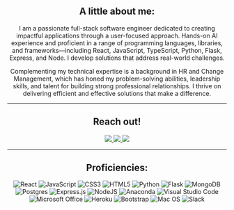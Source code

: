 <div align="center">

## A little about me:

I am a passionate full-stack software engineer dedicated to creating impactful applications through a user-focused approach. Hands-on AI experience and proficient in a range of programming languages, libraries, and frameworks—including React, JavaScript, TypeScript, Python, Flask, Express, and Node. I develop solutions that address real-world challenges.

Complementing my technical expertise is a background in HR and Change Management, which has honed my problem-solving abilities, leadership skills, and talent for building strong professional relationships. I thrive on delivering efficient and effective solutions that make a difference.

---
## Reach out!
  <div>
<a href="https://www.linkedin.com/in/zurilyons/"><img src="https://img.shields.io/badge/linkedin-%230077B5.svg?style=for-the-badge&logo=linkedin&logoColor=white" /> </a>
<a href="mailto:zuri22780@gmail.com"><img src="https://img.shields.io/badge/Gmail-D14836?style=for-the-badge&logo=gmail&logoColor=white" /> </a>
<a href="https://twitter.com/zurilyons"><img src="https://img.shields.io/badge/zurilyons-%231DA1F2.svg?style=for-the-badge&logo=Twitter&logoColor=white" /> </a>
  </div>

<hr>

## Proficiencies:

<div>

![React](https://img.shields.io/badge/react-%2320232a.svg?style=for-the-badge&logo=react&logoColor=%2361DAFB)
![JavaScript](https://img.shields.io/badge/javascript-%23323330.svg?style=for-the-badge&logo=javascript&logoColor=%23F7DF1E)
![CSS3](https://img.shields.io/badge/css3-%231572B6.svg?style=for-the-badge&logo=css3&logoColor=white)
![HTML5](https://img.shields.io/badge/html5-%23E34F26.svg?style=for-the-badge&logo=html5&logoColor=white)
![Python](https://img.shields.io/badge/python-3670A0?style=for-the-badge&logo=python&logoColor=ffdd54)
![Flask](https://img.shields.io/badge/flask-%23000.svg?style=for-the-badge&logo=flask&logoColor=white)
![MongoDB](https://img.shields.io/badge/MongoDB-4EA94B?style=for-the-badge&logo=mongodb&logoColor=white)
![Postgres](https://img.shields.io/badge/postgres-%23316192.svg?style=for-the-badge&logo=postgresql&logoColor=white)
![Express.js](https://img.shields.io/badge/express.js-%23404d59.svg?style=for-the-badge&logo=express&logoColor=%2361DAFB)
![NodeJS](https://img.shields.io/badge/node.js-6DA55F?style=for-the-badge&logo=node.js&logoColor=white)
![Anaconda](https://img.shields.io/badge/Anaconda-%2344A833.svg?style=for-the-badge&logo=anaconda&logoColor=white)
![Visual Studio Code](https://img.shields.io/badge/Visual%20Studio%20Code-0078d7.svg?style=for-the-badge&logo=visual-studio-code&logoColor=white)
![Microsoft Office](https://img.shields.io/badge/Microsoft_Office-D83B01?style=for-the-badge&logo=microsoft-office&logoColor=white)
![Heroku](https://img.shields.io/badge/heroku-%23430098.svg?style=for-the-badge&logo=heroku&logoColor=white)
![Bootstrap](https://img.shields.io/badge/bootstrap-%23563D7C.svg?style=for-the-badge&logo=bootstrap&logoColor=white)
![Mac OS](https://img.shields.io/badge/mac%20os-000000?style=for-the-badge&logo=macos&logoColor=F0F0F0)
![Slack](https://img.shields.io/badge/Slack-4A154B?style=for-the-badge&logo=slack&logoColor=white)

  </div>
</div>
